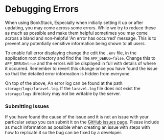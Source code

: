 # Debugging Errors

When using BookStack, Especially when initially setting it up or after updating, you may come across some errors. While we try to reduce these as much as possible and make them helpful sometimes you may come across a bland and non-helpful 'An error has occurred' message. This is to prevent any potentially sensitive information being shown to all users.

To enable full error displaying change the edit the `.env` file, in the application root directory and find the line `APP_DEBUG=false`. Change this to `APP_DEBUG=true` and the errors will be displayed in full with details of where it occurred. Remember to revert this change once you have found the issue so that the detailed error information is hidden from everyone.

On top of the above, An error log can be found at the path `storage/logs/laravel.log`. If the `laravel.log` file does not exist the `storage/logs` directory may not be writable by the server.

### Submitting Issues

If you have found the cause of the issue and it is not an issue with your particular setup you can submit it on the [GitHub issues page](https://github.com/BookStackApp/BookStack/issues). Please include as much information as possible when creating an issue with steps with how to replicate it so the bug can be fixed by a developer.